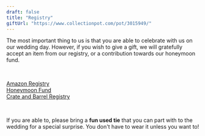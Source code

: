 ```yaml
---
draft: false
title: "Registry"
giftUrl: "https://www.collectionpot.com/pot/3015949/"
---
```


The most important thing to us is that you are able to celebrate with us on our wedding day. However, if you wish to give a gift, we will gratefully accept an item from our registry, or a contribution towards our honeymoon fund.
    
<br>

[Amazon Registry](https://www.amazon.com/wedding/patrizia-pain-jeremy-dibattista-atlanta-september-2023/registry/W7BE48SWDXIR)
<br>
[Honeymoon Fund](https://withjoy.com/jeremy-and-pat/registry)
<br>
[Crate and Barrel Registry](https://www.crateandbarrel.com/gift-registry/patrizia-pain-and-jeremy-dibattista/r6697145)

<br>

If you are able to, please bring a **fun used tie** that you can part with to the wedding for a special surprise. You don't have to wear it unless you want to!
